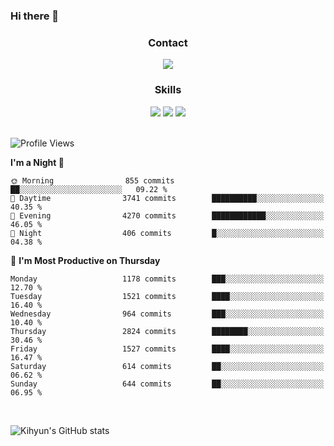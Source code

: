 ### Hi there 👋

<!--
**Key5771/Key5771** is a ✨ _special_ ✨ repository because its `README.md` (this file) appears on your GitHub profile.

Here are some ideas to get you started:

- 🔭 I’m currently working on ...
- 🌱 I’m currently learning ...
- 👯 I’m looking to collaborate on ...
- 🤔 I’m looking for help with ...
- 💬 Ask me about ...
- 📫 How to reach me: ...
- 😄 Pronouns: ...
- ⚡ Fun fact: ...
-->

<h3 align="center">Contact</h3>
<div align="center">
  <a href="mailto:ksj57715@gmail.com"><img src="https://img.shields.io/badge/Gmail-D14836?style=for-the-badge&logo=gmail&logoColor=white"/></a>
</div>

<h3 align="center">Skills</h3>
<div align="center">
  <img src="https://img.shields.io/badge/iOS-000000?style=for-the-badge&logo=ios&logoColor=white"/>
  <img src="https://img.shields.io/badge/Swift-FA7343?style=for-the-badge&logo=swift&logoColor=white"/>
  <img src="https://img.shields.io/badge/Xcode-007ACC?style=for-the-badge&logo=Xcode&logoColor=white"/>
</div>

<br>

<!--START_SECTION:waka-->
![Profile Views](http://img.shields.io/badge/Profile%20Views-7-blue)

**I'm a Night 🦉** 

```text
🌞 Morning                855 commits         ██░░░░░░░░░░░░░░░░░░░░░░░   09.22 % 
🌆 Daytime                3741 commits        ██████████░░░░░░░░░░░░░░░   40.35 % 
🌃 Evening                4270 commits        ████████████░░░░░░░░░░░░░   46.05 % 
🌙 Night                  406 commits         █░░░░░░░░░░░░░░░░░░░░░░░░   04.38 % 
```
📅 **I'm Most Productive on Thursday** 

```text
Monday                   1178 commits        ███░░░░░░░░░░░░░░░░░░░░░░   12.70 % 
Tuesday                  1521 commits        ████░░░░░░░░░░░░░░░░░░░░░   16.40 % 
Wednesday                964 commits         ███░░░░░░░░░░░░░░░░░░░░░░   10.40 % 
Thursday                 2824 commits        ████████░░░░░░░░░░░░░░░░░   30.46 % 
Friday                   1527 commits        ████░░░░░░░░░░░░░░░░░░░░░   16.47 % 
Saturday                 614 commits         ██░░░░░░░░░░░░░░░░░░░░░░░   06.62 % 
Sunday                   644 commits         ██░░░░░░░░░░░░░░░░░░░░░░░   06.95 % 
```



<!--END_SECTION:waka-->

<br>


![Kihyun's GitHub stats](https://github-readme-stats.vercel.app/api?username=key5771&show_icons=true&theme=radical)
